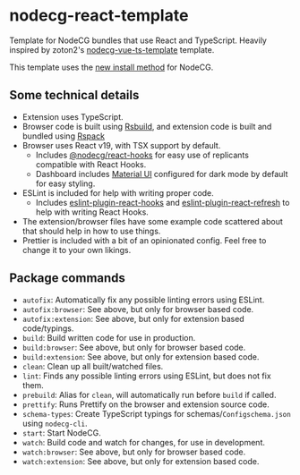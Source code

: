 # nodecg-react-template
Template for NodeCG bundles that use React and TypeScript. Heavily inspired by zoton2's [nodecg-vue-ts-template](https://github.com/zoton2/nodecg-vue-ts-template) template.

This template uses the [new install method](https://www.nodecg.dev/docs/installing-new) for NodeCG.

## Some technical details
- Extension uses TypeScript.
- Browser code is built using [Rsbuild](https://rsbuild.rs/), and extension code is built and bundled using [Rspack](https://rspack.rs/)
- Browser uses React v19, with TSX support by default.
    - Includes [@nodecg/react-hooks](https://www.npmjs.com/package/@nodecg/react-hooks) for easy use of replicants compatible with React Hooks.
    - Dashboard includes [Material UI](https://mui.com/) configured for dark mode by default for easy styling.
- ESLint is included for help with writing proper code.
    - Includes [eslint-plugin-react-hooks](https://www.npmjs.com/package/eslint-plugin-react-hooks) and [eslint-plugin-react-refresh](https://www.npmjs.com/package/eslint-plugin-react-refresh) to help with writing React Hooks.
- The extension/browser files have some example code scattered about that should help in how to use things.
- Prettier is included with a bit of an opinionated config. Feel free to change it to your own likings.

## Package commands
- `autofix`: Automatically fix any possible linting errors using ESLint.
- `autofix:browser`: See above, but only for browser based code.
- `autofix:extension`: See above, but only for extension based code/typings.
- `build`: Build written code for use in production.
- `build:browser`: See above, but only for browser based code.
- `build:extension`: See above, but only for extension based code.
- `clean`: Clean up all built/watched files.
- `lint`: Finds any possible linting errors using ESLint, but does not fix them.
- `prebuild`: Alias for `clean`, will automatically run before `build` if called.
- `prettify`: Runs Prettify on the browser and extension source code.
- `schema-types`: Create TypeScript typings for schemas/`Configschema.json` using `nodecg-cli`.
- `start`: Start NodeCG.
- `watch`: Build code and watch for changes, for use in development.
- `watch:browser`: See above, but only for browser based code.
- `watch:extension`: See above, but only for extension based code.